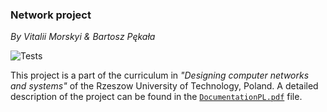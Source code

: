 ### Network project

*By Vitalii Morskyi & Bartosz Pękała*

![Tests](https://github.com/FrightenedFox/Networks-and-Graphs/actions/workflows/test.yml/badge.svg)

This project is a part of the curriculum in *"Designing computer networks and systems"* of the Rzeszow University of Technology, Poland. A detailed description of the project can be found in the [`DocumentationPL.pdf`](https://github.com/FrightenedFox/Networks-and-Graphs/blob/main/DocumentationPL.pdf) file.
